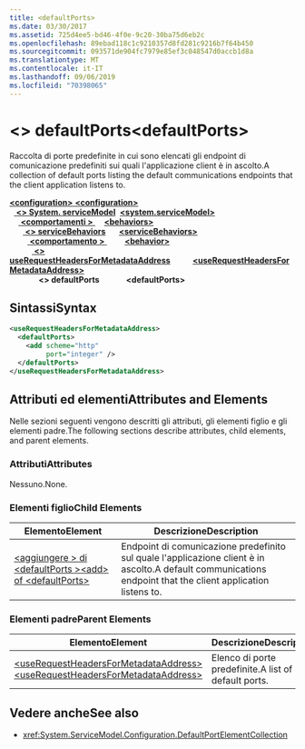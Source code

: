 ```yaml
---
title: <defaultPorts>
ms.date: 03/30/2017
ms.assetid: 725d4ee5-bd46-4f0e-9c20-30ba75d6eb2c
ms.openlocfilehash: 89ebad118c1c9210357d8fd281c9216b7f64b450
ms.sourcegitcommit: 093571de904fc7979e85ef3c048547d0accb1d8a
ms.translationtype: MT
ms.contentlocale: it-IT
ms.lasthandoff: 09/06/2019
ms.locfileid: "70398065"
---
```

# <a name="defaultports"></a><span data-ttu-id="9c89d-101">\<> defaultPorts</span><span class="sxs-lookup"><span data-stu-id="9c89d-101">\<defaultPorts></span></span>
<span data-ttu-id="9c89d-102">Raccolta di porte predefinite in cui sono elencati gli endpoint di comunicazione predefiniti sui quali l'applicazione client è in ascolto.</span><span class="sxs-lookup"><span data-stu-id="9c89d-102">A collection of default ports listing the default communications endpoints that the client application listens to.</span></span>  
  
<span data-ttu-id="9c89d-103">[ **\<configuration>** ](../configuration-element.md)</span><span class="sxs-lookup"><span data-stu-id="9c89d-103">[**\<configuration>**](../configuration-element.md)</span></span>\
<span data-ttu-id="9c89d-104">&nbsp;&nbsp;[ **\<> System. serviceModel**](system-servicemodel.md)</span><span class="sxs-lookup"><span data-stu-id="9c89d-104">&nbsp;&nbsp;[**\<system.serviceModel>**](system-servicemodel.md)</span></span>\
<span data-ttu-id="9c89d-105">&nbsp;&nbsp;&nbsp;&nbsp;[ **\<comportamenti >** ](behaviors.md)</span><span class="sxs-lookup"><span data-stu-id="9c89d-105">&nbsp;&nbsp;&nbsp;&nbsp;[**\<behaviors>**](behaviors.md)</span></span>\
<span data-ttu-id="9c89d-106">&nbsp;&nbsp;&nbsp;&nbsp;&nbsp;&nbsp;[ **\<> serviceBehaviors**](servicebehaviors.md)</span><span class="sxs-lookup"><span data-stu-id="9c89d-106">&nbsp;&nbsp;&nbsp;&nbsp;&nbsp;&nbsp;[**\<serviceBehaviors>**](servicebehaviors.md)</span></span>\
<span data-ttu-id="9c89d-107">&nbsp;&nbsp;&nbsp;&nbsp;&nbsp;&nbsp;&nbsp;&nbsp;[ **\<comportamento >** ](behavior-of-servicebehaviors.md)</span><span class="sxs-lookup"><span data-stu-id="9c89d-107">&nbsp;&nbsp;&nbsp;&nbsp;&nbsp;&nbsp;&nbsp;&nbsp;[**\<behavior>**](behavior-of-servicebehaviors.md)</span></span>\
<span data-ttu-id="9c89d-108">&nbsp;&nbsp;&nbsp;&nbsp;&nbsp;&nbsp;&nbsp;&nbsp;&nbsp;&nbsp;[ **\<> useRequestHeadersForMetadataAddress**](userequestheadersformetadataaddress.md)</span><span class="sxs-lookup"><span data-stu-id="9c89d-108">&nbsp;&nbsp;&nbsp;&nbsp;&nbsp;&nbsp;&nbsp;&nbsp;&nbsp;&nbsp;[**\<useRequestHeadersForMetadataAddress>**](userequestheadersformetadataaddress.md)</span></span>\
<span data-ttu-id="9c89d-109">&nbsp;&nbsp;&nbsp;&nbsp;&nbsp;&nbsp;&nbsp;&nbsp;&nbsp;&nbsp;&nbsp;&nbsp; **\<> defaultPorts**</span><span class="sxs-lookup"><span data-stu-id="9c89d-109">&nbsp;&nbsp;&nbsp;&nbsp;&nbsp;&nbsp;&nbsp;&nbsp;&nbsp;&nbsp;&nbsp;&nbsp;**\<defaultPorts>**</span></span>  
  
## <a name="syntax"></a><span data-ttu-id="9c89d-110">Sintassi</span><span class="sxs-lookup"><span data-stu-id="9c89d-110">Syntax</span></span>  
  
```xml  
<useRequestHeadersForMetadataAddress>
  <defaultPorts>
    <add scheme="http"
         port="integer" />
  </defaultPorts>
</useRequestHeadersForMetadataAddress>
```  
  
## <a name="attributes-and-elements"></a><span data-ttu-id="9c89d-111">Attributi ed elementi</span><span class="sxs-lookup"><span data-stu-id="9c89d-111">Attributes and Elements</span></span>  
 <span data-ttu-id="9c89d-112">Nelle sezioni seguenti vengono descritti gli attributi, gli elementi figlio e gli elementi padre.</span><span class="sxs-lookup"><span data-stu-id="9c89d-112">The following sections describe attributes, child elements, and parent elements.</span></span>  
  
### <a name="attributes"></a><span data-ttu-id="9c89d-113">Attributi</span><span class="sxs-lookup"><span data-stu-id="9c89d-113">Attributes</span></span>  
 <span data-ttu-id="9c89d-114">Nessuno.</span><span class="sxs-lookup"><span data-stu-id="9c89d-114">None.</span></span>  
  
### <a name="child-elements"></a><span data-ttu-id="9c89d-115">Elementi figlio</span><span class="sxs-lookup"><span data-stu-id="9c89d-115">Child Elements</span></span>  
  
|<span data-ttu-id="9c89d-116">Elemento</span><span class="sxs-lookup"><span data-stu-id="9c89d-116">Element</span></span>|<span data-ttu-id="9c89d-117">Descrizione</span><span class="sxs-lookup"><span data-stu-id="9c89d-117">Description</span></span>|  
|-------------|-----------------|  
|[<span data-ttu-id="9c89d-118">\<aggiungere > di \<defaultPorts ></span><span class="sxs-lookup"><span data-stu-id="9c89d-118">\<add> of \<defaultPorts></span></span>](add-of-defaultports.md)|<span data-ttu-id="9c89d-119">Endpoint di comunicazione predefinito sul quale l'applicazione client è in ascolto.</span><span class="sxs-lookup"><span data-stu-id="9c89d-119">A default communications endpoint that the client application listens to.</span></span>|  
  
### <a name="parent-elements"></a><span data-ttu-id="9c89d-120">Elementi padre</span><span class="sxs-lookup"><span data-stu-id="9c89d-120">Parent Elements</span></span>  
  
|<span data-ttu-id="9c89d-121">Elemento</span><span class="sxs-lookup"><span data-stu-id="9c89d-121">Element</span></span>|<span data-ttu-id="9c89d-122">Descrizione</span><span class="sxs-lookup"><span data-stu-id="9c89d-122">Description</span></span>|  
|-------------|-----------------|  
|[<span data-ttu-id="9c89d-123">\<useRequestHeadersForMetadataAddress></span><span class="sxs-lookup"><span data-stu-id="9c89d-123">\<useRequestHeadersForMetadataAddress></span></span>](userequestheadersformetadataaddress.md)|<span data-ttu-id="9c89d-124">Elenco di porte predefinite.</span><span class="sxs-lookup"><span data-stu-id="9c89d-124">A list of default ports.</span></span>|  
  
## <a name="see-also"></a><span data-ttu-id="9c89d-125">Vedere anche</span><span class="sxs-lookup"><span data-stu-id="9c89d-125">See also</span></span>

- <xref:System.ServiceModel.Configuration.DefaultPortElementCollection>
